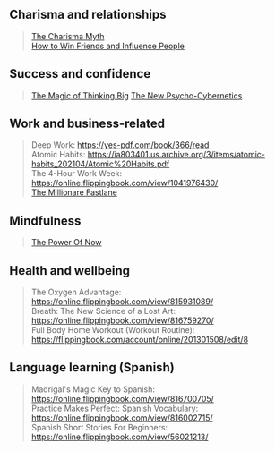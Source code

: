 ## Charisma and relationships
> [The Charisma Myth](https://pdfhost.io/v/6gCwKlqdB_The_Charisma_Myth_How_Anyone_Can_Master_the_Art_and_Science_of_Personal_Magnetism_Olivia_Fox_Cabane_zliborg) \
> [How to Win Friends and Influence People](https://images.kw.com/docs/2/1/2/212345/1285134779158_htwfaip.pdf)

## Success and confidence
> [The Magic of Thinking Big](https://todaygospel.net/wp-content/uploads/2022/03/THE-MAGIC-OF-THINKING-BIG.pdf)
> [The New Psycho-Cybernetics](https://ia601903.us.archive.org/26/items/TheNewPsychoCyberneticsByMaxwellMaltz1/The%20New%20Psycho-Cybernetics%20by%20Maxwell%20Maltz%20%20%281%29.pdf)

## Work and business-related
> Deep Work: https://yes-pdf.com/book/366/read \
> Atomic Habits: https://ia803401.us.archive.org/3/items/atomic-habits_202104/Atomic%20Habits.pdf \
> The 4-Hour Work Week: https://online.flippingbook.com/view/1041976430/ \
> [The Millionare Fastlane](https://ia801009.us.archive.org/27/items/the-millionaire-fastlane-140113153049-phpapp01/the-millionaire-fastlane.pdf)

## Mindfulness
> [The Power Of Now](https://chools.in/wp-content/uploads/2021/03/THE-POWER-OF-NOW.pdf)

## Health and wellbeing
> The Oxygen Advantage: https://online.flippingbook.com/view/815931089/ \
> Breath: The New Science of a Lost Art: https://online.flippingbook.com/view/816759270/ \
> Full Body Home Workout (Workout Routine): https://flippingbook.com/account/online/201301508/edit/8

## Language learning (Spanish)
> Madrigal's Magic Key to Spanish: https://online.flippingbook.com/view/816700705/ \
> Practice Makes Perfect: Spanish Vocabulary: https://online.flippingbook.com/view/816002715/ \
> Spanish Short Stories For Beginners: https://online.flippingbook.com/view/56021213/
